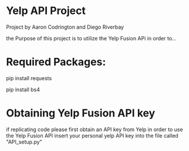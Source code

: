 # Yelp API Project
Project by Aaron Codrington and Diego Riverbay


the Purpose of this project is to utilize the Yelp Fusion APi in order to...


# Required Packages:

pip install requests

pip install bs4


# Obtaining Yelp Fusion API key
if replicating code please first obtain an API key from Yelp in order to use the Yelp Fusion API
insert your personal yelp API key into the file called "API_setup.py"